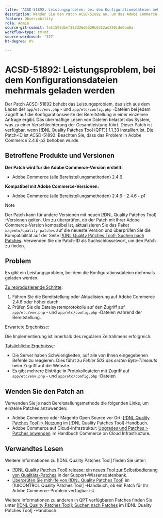 ```yaml
---
title: 'ACSD-51892: Leistungsproblem, bei dem Konfigurationsdateien mehrmals geladen werden'
description: Wenden Sie den Patch ACSD-51892 an, um das Adobe Commerce-Leistungsproblem zu beheben, bei dem Konfigurationsdateien während der Bereitstellung mehrmals geladen werden.
feature: Observability
role: Admin
source-git-commit: fe11599dbef283326db029b0312ad290cde0ba0a
workflow-type: tm+mt
source-wordcount: '377'
ht-degree: 0%

---
```


# ACSD-51892: Leistungsproblem, bei dem Konfigurationsdateien mehrmals geladen werden

Der Patch ACSD-51892 behebt das Leistungsproblem, das sich aus dem Laden der `app/etc/env.php` - und `app/etc/config.php` -Dateien bei jedem Zugriff auf die Konfigurationswerte der Bereitstellung in einer einzelnen Anfrage ergibt. Das übermäßige Lesen von Dateien belastet das System, was zu einer Verschlechterung der Gesamtleistung führt. Dieser Patch ist verfügbar, wenn [!DNL Quality Patches Tool (QPT)] 1.1.33 installiert ist. Die Patch-ID ist ACSD-51892. Beachten Sie, dass das Problem in Adobe Commerce 2.4.6-p2 behoben wurde.

## Betroffene Produkte und Versionen

**Der Patch wird für die Adobe Commerce-Version erstellt:**

* Adobe Commerce (alle Bereitstellungsmethoden) 2.4.6

**Kompatibel mit Adobe Commerce-Versionen:**

* Adobe Commerce (alle Bereitstellungsmethoden) 2.4.6 - 2.4.6 - p1

>[!NOTE]
>
>Der Patch kann für andere Versionen mit neuen [!DNL Quality Patches Tool] -Versionen gelten. Um zu überprüfen, ob der Patch mit Ihrer Adobe Commerce-Version kompatibel ist, aktualisieren Sie das Paket `magento/quality-patches` auf die neueste Version und überprüfen Sie die Kompatibilität auf der Seite [[!DNL Quality Patches Tool]: Suchen nach Patches](https://experienceleague.adobe.com/tools/commerce-quality-patches/index.html). Verwenden Sie die Patch-ID als Suchschlüsselwort, um den Patch zu finden.

## Problem

Es gibt ein Leistungsproblem, bei dem die Konfigurationsdateien mehrmals geladen werden.

<u>Zu reproduzierende Schritte</u>:

1. Führen Sie die Bereitstellung oder Aktualisierung auf Adobe Commerce 2.4.6 oder höher durch.
1. Prüfen Sie die Dateisystemprotokolle auf den Zugriff auf `app/etc/env.php` - und `app/etc/config.php` -Dateien während der Bereitstellung.

<u>Erwartete Ergebnisse</u>:

Die Implementierung ist innerhalb des regulären Zeitrahmens erfolgreich.

<u>Tatsächliche Ergebnisse</u>:

* Die Server haben Schwierigkeiten, auf alle von Ihnen eingegebenen Befehle zu reagieren. Dies führt zu *Fehler 503 des ersten Byte-Timeouts* beim Zugriff auf die Website.
* Es gibt mehrere Einträge in Protokolldateien mit Zugriff auf `app/etc/env.php` - und `app/etc/config.php` -Dateien.

## Wenden Sie den Patch an

Verwenden Sie je nach Bereitstellungsmethode die folgenden Links, um einzelne Patches anzuwenden:

* Adobe Commerce oder Magento Open Source vor Ort: [[!DNL Quality Patches Tool] > Nutzung](/help/tools/quality-patches-tool/usage.md) im [!DNL Quality Patches Tool]-Handbuch.
* Adobe Commerce auf Cloud-Infrastruktur: [Upgrades und Patches > Patches anwenden](https://experienceleague.adobe.com/docs/commerce-cloud-service/user-guide/develop/upgrade/apply-patches.html) im Handbuch Commerce on Cloud Infrastructure.

## Verwandtes Lesen

Weitere Informationen zu [!DNL Quality Patches Tool] finden Sie unter:

* [[!DNL Quality Patches Tool] release: ein neues Tool zur Selbstbedienung von Qualitäts-Patches](https://experienceleague.adobe.com/en/docs/commerce-knowledge-base/kb/announcements/commerce-announcements/magento-quality-patches-released-new-tool-to-self-serve-quality-patches) in der Support-Wissensdatenbank.
* [Überprüfen Sie mithilfe von  [!DNL Quality Patches Tool]](/help/tools/quality-patches-tool/patches-available-in-qpt/check-patch-for-magento-issue-with-magento-quality-patches.md) im [!UICONTROL Quality Patches Tool] -Handbuch, ob ein Patch für Ihr Adobe Commerce-Problem verfügbar ist.


Weitere Informationen zu anderen in QPT verfügbaren Patches finden Sie unter [[!DNL Quality Patches Tool]: Suchen nach Patches](https://experienceleague.adobe.com/tools/commerce-quality-patches/index.html) im [!DNL Quality Patches Tool] -Handbuch.
